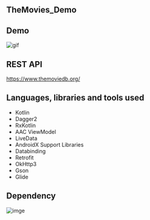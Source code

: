 ## TheMovies_Demo
## Demo
![gif](https://github.com/mkw8263/TheMovies_Demo/blob/master/demo.gif)

## REST API
https://www.themoviedb.org/

## Languages, libraries and tools used
* Kotlin
* Dagger2
* RxKotlin
* AAC ViewModel
* LiveData
* AndroidX Support Libraries
* Databinding
* Retrofit
* OkHttp3
* Gson
* Glide

## Dependency
![imge](https://github.com/mkw8263/TheMovies_Demo/blob/master/dependency.png)
